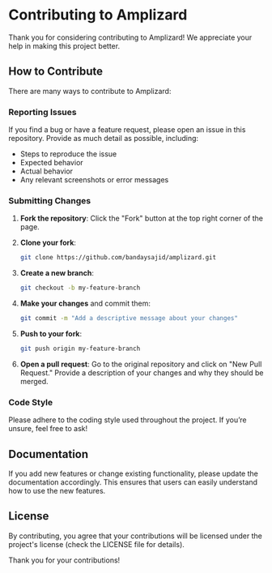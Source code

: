# Contributing to Amplizard

Thank you for considering contributing to Amplizard! We appreciate your help in making this project better.

## How to Contribute

There are many ways to contribute to Amplizard:

### Reporting Issues

If you find a bug or have a feature request, please open an issue in this repository. Provide as much detail as possible, including:

- Steps to reproduce the issue
- Expected behavior
- Actual behavior
- Any relevant screenshots or error messages

### Submitting Changes

1. **Fork the repository**: Click the "Fork" button at the top right corner of the page.
2. **Clone your fork**:

   ```bash
   git clone https://github.com/bandaysajid/amplizard.git
   ```

3. **Create a new branch**:
   ```bash
   git checkout -b my-feature-branch
   ```
4. **Make your changes** and commit them:
   ```bash
   git commit -m "Add a descriptive message about your changes"
   ```
5. **Push to your fork**:
   ```bash
   git push origin my-feature-branch
   ```
6. **Open a pull request**: Go to the original repository and click on "New Pull Request." Provide a description of your changes and why they should be merged.

### Code Style

Please adhere to the coding style used throughout the project. If you’re unsure, feel free to ask!

## Documentation

If you add new features or change existing functionality, please update the documentation accordingly. This ensures that users can easily understand how to use the new features.

## License

By contributing, you agree that your contributions will be licensed under the project's license (check the LICENSE file for details).

Thank you for your contributions!
